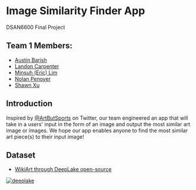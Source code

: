 # Image Similarity Finder App
DSAN6600 Final Project

## Team 1 Members:
- [Austin Barish](https://github.com/austinbarish)
- [Landon Carpenter](https://github.com/lecarpen23)
- [Minsuh (Eric) Lim](https://github.com/5cminsuhlim)
- [Nolan Penoyer](https://github.com/NolanPenoyer)
- [Shawn Xu](https://github.com/shawnhxu)

## Introduction

Inspired by [@ArtButSports](https://twitter.com/ArtButSports?ref_src=twsrc%5Egoogle%7Ctwcamp%5Eserp%7Ctwgr%5Eauthor) on Twitter, our team engineered an app that will take in a users' input in the form of an image and output the most similar art image or images. We hope our app enables anyone to find the most similar art piece(s) to their input image!

## Dataset
- [WikiArt through DeepLake open-source](https://datasets.activeloop.ai/docs/ml/datasets/wiki-art-dataset/)



[![deeplake](https://img.shields.io/badge/powered%20by-Deep%20Lake%20-ff5a1f.svg)](https://github.com/activeloopai/deeplake)
